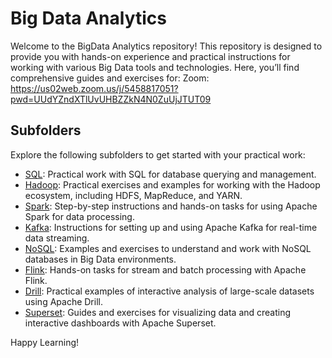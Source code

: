 # Big Data Analytics
Welcome to the BigData Analytics repository! This repository is designed to provide you with hands-on experience and practical instructions for working with various Big Data tools and technologies. Here, you’ll find comprehensive guides and exercises for:
Zoom: https://us02web.zoom.us/j/5458817051?pwd=UUdYZndXTlUvUHBZZkN4N0ZuUjJTUT09
## Subfolders

Explore the following subfolders to get started with your practical work:

- [SQL](./sql): Practical work with SQL for database querying and management.
- [Hadoop](./hadoop): Practical exercises and examples for working with the Hadoop ecosystem, including HDFS, MapReduce, and YARN.
- [Spark](./spark): Step-by-step instructions and hands-on tasks for using Apache Spark for data processing.
- [Kafka](./kafka): Instructions for setting up and using Apache Kafka for real-time data streaming.
- [NoSQL](./NoSQL): Examples and exercises to understand and work with NoSQL databases in Big Data environments.
- [Flink](./flink): Hands-on tasks for stream and batch processing with Apache Flink.
- [Drill](./drill): Practical examples of interactive analysis of large-scale datasets using Apache Drill.
- [Superset](./superset): Guides and exercises for visualizing data and creating interactive dashboards with Apache Superset.

Happy Learning!


